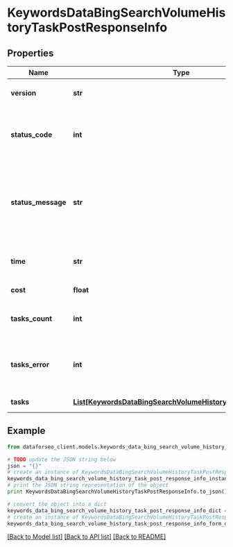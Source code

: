 # KeywordsDataBingSearchVolumeHistoryTaskPostResponseInfo


## Properties

Name | Type | Description | Notes
------------ | ------------- | ------------- | -------------
**version** | **str** | the current version of the API | [optional] 
**status_code** | **int** | general status code you can find the full list of the response codes here | [optional] 
**status_message** | **str** | general informational message you can find the full list of general informational messages here | [optional] 
**time** | **str** | total execution time, seconds | [optional] 
**cost** | **float** | total tasks cost, USD | [optional] 
**tasks_count** | **int** | the number of tasks in the tasks array | [optional] 
**tasks_error** | **int** | the number of tasks in the tasks array returned with an error | [optional] 
**tasks** | [**List[KeywordsDataBingSearchVolumeHistoryTaskPostTaskInfo]**](KeywordsDataBingSearchVolumeHistoryTaskPostTaskInfo.md) | array of tasks | [optional] 

## Example

```python
from dataforseo_client.models.keywords_data_bing_search_volume_history_task_post_response_info import KeywordsDataBingSearchVolumeHistoryTaskPostResponseInfo

# TODO update the JSON string below
json = "{}"
# create an instance of KeywordsDataBingSearchVolumeHistoryTaskPostResponseInfo from a JSON string
keywords_data_bing_search_volume_history_task_post_response_info_instance = KeywordsDataBingSearchVolumeHistoryTaskPostResponseInfo.from_json(json)
# print the JSON string representation of the object
print KeywordsDataBingSearchVolumeHistoryTaskPostResponseInfo.to_json()

# convert the object into a dict
keywords_data_bing_search_volume_history_task_post_response_info_dict = keywords_data_bing_search_volume_history_task_post_response_info_instance.to_dict()
# create an instance of KeywordsDataBingSearchVolumeHistoryTaskPostResponseInfo from a dict
keywords_data_bing_search_volume_history_task_post_response_info_form_dict = keywords_data_bing_search_volume_history_task_post_response_info.from_dict(keywords_data_bing_search_volume_history_task_post_response_info_dict)
```
[[Back to Model list]](../README.md#documentation-for-models) [[Back to API list]](../README.md#documentation-for-api-endpoints) [[Back to README]](../README.md)


